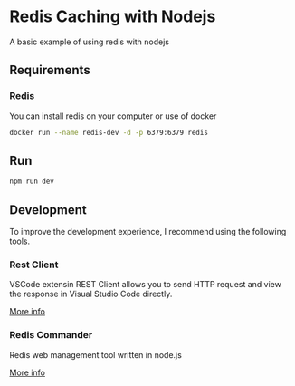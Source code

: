 # Redis Caching with Nodejs

A basic example of using redis with nodejs

## Requirements

### Redis
You can install redis on your computer or use of docker

```bash
docker run --name redis-dev -d -p 6379:6379 redis
```

## Run

```bash
npm run dev
```

## Development
To improve the development experience, I recommend using the following tools.

### Rest Client
VSCode extensin REST Client allows you to send HTTP request and view the response in Visual Studio Code directly.

[More info](https://marketplace.visualstudio.com/items?itemName=humao.rest-client)

### Redis Commander
Redis web management tool written in node.js

[More info](https://github.com/joeferner/redis-commander)
